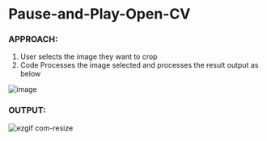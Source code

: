 # Pause-and-Play-Open-CV

### APPROACH:
1. User selects the image they want to crop
2. Code Processes the image selected and processes the result output as below

![image](https://user-images.githubusercontent.com/37238004/80988115-03ea0000-8e01-11ea-9e6f-5000bc11bcf6.png)

### OUTPUT:

![ezgif com-resize](https://user-images.githubusercontent.com/37238004/80987775-8a521200-8e00-11ea-8c7b-d07f9d1f293f.gif)
